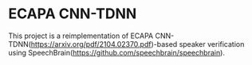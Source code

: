# ECAPA CNN-TDNN

This project is a reimplementation of ECAPA CNN-TDNN(https://arxiv.org/pdf/2104.02370.pdf)-based speaker verification using SpeechBrain(https://github.com/speechbrain/speechbrain).
